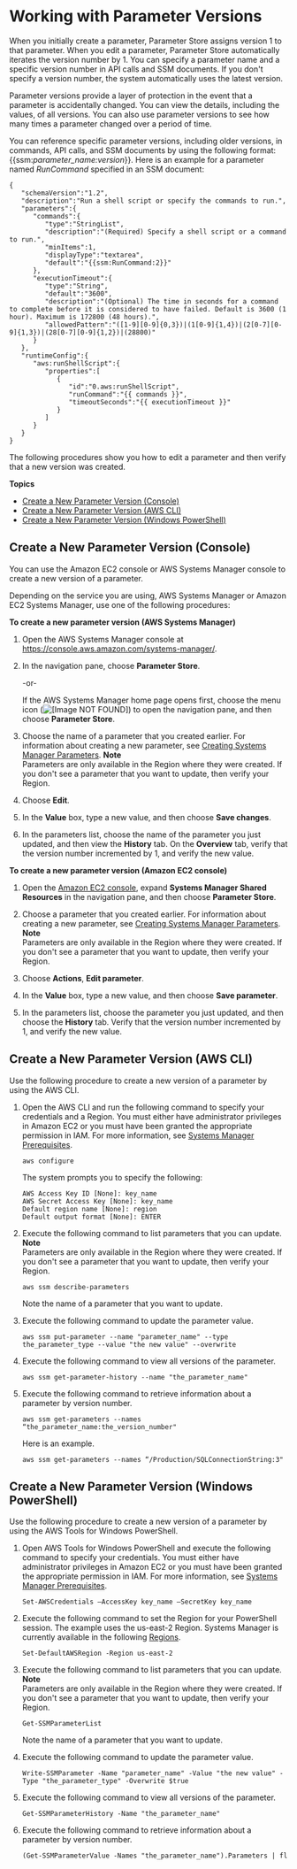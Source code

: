 # Working with Parameter Versions<a name="sysman-paramstore-versions"></a>

When you initially create a parameter, Parameter Store assigns version 1 to that parameter\. When you edit a parameter, Parameter Store automatically iterates the version number by 1\. You can specify a parameter name and a specific version number in API calls and SSM documents\. If you don't specify a version number, the system automatically uses the latest version\.

Parameter versions provide a layer of protection in the event that a parameter is accidentally changed\. You can view the details, including the values, of all versions\. You can also use parameter versions to see how many times a parameter changed over a period of time\.

You can reference specific parameter versions, including older versions, in commands, API calls, and SSM documents by using the following format: \{\{ssm:*parameter\_name:version*\}\}\. Here is an example for a parameter named *RunCommand* specified in an SSM document: 

```
{
   "schemaVersion":"1.2",
   "description":"Run a shell script or specify the commands to run.",
   "parameters":{
      "commands":{
         "type":"StringList",
         "description":"(Required) Specify a shell script or a command to run.",
         "minItems":1,
         "displayType":"textarea",
         "default":"{{ssm:RunCommand:2}}"
      },
      "executionTimeout":{
         "type":"String",
         "default":"3600",
         "description":"(Optional) The time in seconds for a command to complete before it is considered to have failed. Default is 3600 (1 hour). Maximum is 172800 (48 hours).",
         "allowedPattern":"([1-9][0-9]{0,3})|(1[0-9]{1,4})|(2[0-7][0-9]{1,3})|(28[0-7][0-9]{1,2})|(28800)"
      }
   },
   "runtimeConfig":{
      "aws:runShellScript":{
         "properties":[
            {
               "id":"0.aws:runShellScript",
               "runCommand":"{{ commands }}",
               "timeoutSeconds":"{{ executionTimeout }}"
            }
         ]
      }
   }
}
```

The following procedures show you how to edit a parameter and then verify that a new version was created\.

**Topics**
+ [Create a New Parameter Version \(Console\)](#sysman-paramstore-version-console)
+ [Create a New Parameter Version \(AWS CLI\)](#sysman-paramstore-version-cli)
+ [Create a New Parameter Version \(Windows PowerShell\)](#sysman-paramstore-version-powershell)

## Create a New Parameter Version \(Console\)<a name="sysman-paramstore-version-console"></a>

You can use the Amazon EC2 console or AWS Systems Manager console to create a new version of a parameter\.

Depending on the service you are using, AWS Systems Manager or Amazon EC2 Systems Manager, use one of the following procedures:

**To create a new parameter version \(AWS Systems Manager\)**

1. Open the AWS Systems Manager console at [https://console\.aws\.amazon\.com/systems\-manager/](https://console.aws.amazon.com/systems-manager/)\.

1. In the navigation pane, choose **Parameter Store**\.

   \-or\-

   If the AWS Systems Manager home page opens first, choose the menu icon \(![\[Image NOT FOUND\]](http://docs.aws.amazon.com/systems-manager/latest/userguide/images/menu-icon-small.png)\) to open the navigation pane, and then choose **Parameter Store**\.

1. Choose the name of a parameter that you created earlier\. For information about creating a new parameter, see [Creating Systems Manager Parameters](sysman-paramstore-su-create.md)\. 
**Note**  
Parameters are only available in the Region where they were created\. If you don't see a parameter that you want to update, then verify your Region\.

1. Choose **Edit**\.

1. In the **Value** box, type a new value, and then choose **Save changes**\.

1. In the parameters list, choose the name of the parameter you just updated, and then view the **History** tab\. On the **Overview** tab, verify that the version number incremented by 1, and verify the new value\.

**To create a new parameter version \(Amazon EC2 console\)**

1. Open the [Amazon EC2 console](https://console.aws.amazon.com/ec2/), expand **Systems Manager Shared Resources** in the navigation pane, and then choose **Parameter Store**\. 

1. Choose a parameter that you created earlier\. For information about creating a new parameter, see [Creating Systems Manager Parameters](sysman-paramstore-su-create.md)\. 
**Note**  
Parameters are only available in the Region where they were created\. If you don't see a parameter that you want to update, then verify your Region\.

1. Choose **Actions**, **Edit parameter**\.

1. In the **Value** box, type a new value, and then choose **Save parameter**\.

1. In the parameters list, choose the parameter you just updated, and then choose the **History** tab\. Verify that the version number incremented by 1, and verify the new value\.

## Create a New Parameter Version \(AWS CLI\)<a name="sysman-paramstore-version-cli"></a>

Use the following procedure to create a new version of a parameter by using the AWS CLI\.

1. Open the AWS CLI and run the following command to specify your credentials and a Region\. You must either have administrator privileges in Amazon EC2 or you must have been granted the appropriate permission in IAM\. For more information, see [Systems Manager Prerequisites](systems-manager-prereqs.md)\. 

   ```
   aws configure
   ```

   The system prompts you to specify the following:

   ```
   AWS Access Key ID [None]: key_name
   AWS Secret Access Key [None]: key_name
   Default region name [None]: region
   Default output format [None]: ENTER
   ```

1. Execute the following command to list parameters that you can update\.
**Note**  
Parameters are only available in the Region where they were created\. If you don't see a parameter that you want to update, then verify your Region\.

   ```
   aws ssm describe-parameters
   ```

   Note the name of a parameter that you want to update\.

1. Execute the following command to update the parameter value\.

   ```
   aws ssm put-parameter --name "parameter_name" --type the_parameter_type --value "the new value" --overwrite
   ```

1. Execute the following command to view all versions of the parameter\.

   ```
   aws ssm get-parameter-history --name "the_parameter_name"
   ```

1. Execute the following command to retrieve information about a parameter by version number\.

   ```
   aws ssm get-parameters --names “the_parameter_name:the_version_number" 
   ```

   Here is an example\.

   ```
   aws ssm get-parameters --names “/Production/SQLConnectionString:3" 
   ```

## Create a New Parameter Version \(Windows PowerShell\)<a name="sysman-paramstore-version-powershell"></a>

Use the following procedure to create a new version of a parameter by using the AWS Tools for Windows PowerShell\.

1. Open AWS Tools for Windows PowerShell and execute the following command to specify your credentials\. You must either have administrator privileges in Amazon EC2 or you must have been granted the appropriate permission in IAM\. For more information, see [Systems Manager Prerequisites](systems-manager-prereqs.md)\.

   ```
   Set-AWSCredentials –AccessKey key_name –SecretKey key_name
   ```

1. Execute the following command to set the Region for your PowerShell session\. The example uses the us\-east\-2 Region\. Systems Manager is currently available in the following [Regions](http://docs.aws.amazon.com/general/latest/gr/rande.html#ssm_region)\.

   ```
   Set-DefaultAWSRegion -Region us-east-2
   ```

1. Execute the following command to list parameters that you can update\.
**Note**  
Parameters are only available in the Region where they were created\. If you don't see a parameter that you want to update, then verify your Region\.

   ```
   Get-SSMParameterList
   ```

   Note the name of a parameter that you want to update\.

1. Execute the following command to update the parameter value\.

   ```
   Write-SSMParameter -Name "parameter_name" -Value "the new value" -Type "the_parameter_type" -Overwrite $true 
   ```

1. Execute the following command to view all versions of the parameter\.

   ```
   Get-SSMParameterHistory -Name "the_parameter_name"
   ```

1. Execute the following command to retrieve information about a parameter by version number\.

   ```
   (Get-SSMParameterValue -Names "the_parameter_name").Parameters | fl 
   ```